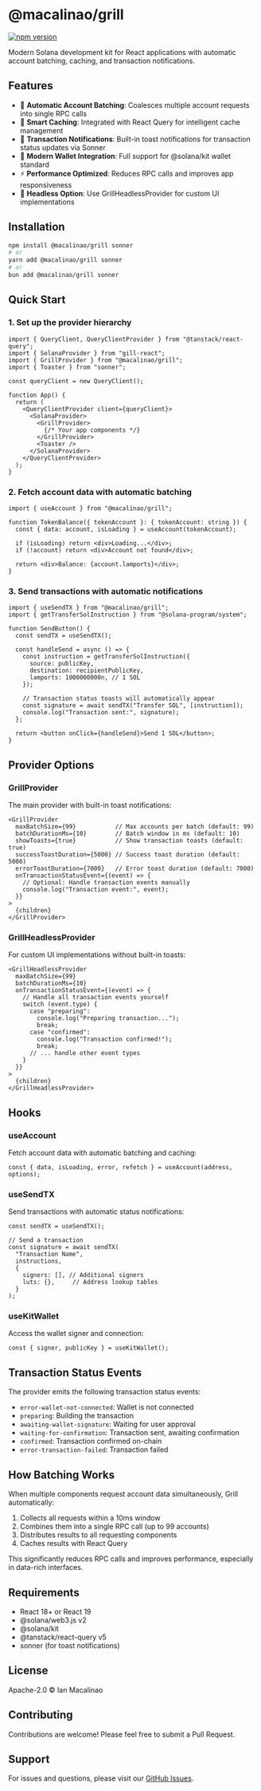 # @macalinao/grill

[![npm version](https://img.shields.io/npm/v/@macalinao/grill.svg)](https://www.npmjs.com/package/@macalinao/grill)

Modern Solana development kit for React applications with automatic account batching, caching, and transaction notifications.

## Features

- 🚀 **Automatic Account Batching**: Coalesces multiple account requests into single RPC calls
- 💾 **Smart Caching**: Integrated with React Query for intelligent cache management
- 🔔 **Transaction Notifications**: Built-in toast notifications for transaction status updates via Sonner
- 🔐 **Modern Wallet Integration**: Full support for @solana/kit wallet standard
- ⚡ **Performance Optimized**: Reduces RPC calls and improves app responsiveness
- 🎨 **Headless Option**: Use GrillHeadlessProvider for custom UI implementations

## Installation

```bash
npm install @macalinao/grill sonner
# or
yarn add @macalinao/grill sonner
# or
bun add @macalinao/grill sonner
```

## Quick Start

### 1. Set up the provider hierarchy

```tsx
import { QueryClient, QueryClientProvider } from "@tanstack/react-query";
import { SolanaProvider } from "gill-react";
import { GrillProvider } from "@macalinao/grill";
import { Toaster } from "sonner";

const queryClient = new QueryClient();

function App() {
  return (
    <QueryClientProvider client={queryClient}>
      <SolanaProvider>
        <GrillProvider>
          {/* Your app components */}
        </GrillProvider>
        <Toaster />
      </SolanaProvider>
    </QueryClientProvider>
  );
}
```

### 2. Fetch account data with automatic batching

```tsx
import { useAccount } from "@macalinao/grill";

function TokenBalance({ tokenAccount }: { tokenAccount: string }) {
  const { data: account, isLoading } = useAccount(tokenAccount);
  
  if (isLoading) return <div>Loading...</div>;
  if (!account) return <div>Account not found</div>;
  
  return <div>Balance: {account.lamports}</div>;
}
```

### 3. Send transactions with automatic notifications

```tsx
import { useSendTX } from "@macalinao/grill";
import { getTransferSolInstruction } from "@solana-program/system";

function SendButton() {
  const sendTX = useSendTX();
  
  const handleSend = async () => {
    const instruction = getTransferSolInstruction({
      source: publicKey,
      destination: recipientPublicKey,
      lamports: 1000000000n, // 1 SOL
    });
    
    // Transaction status toasts will automatically appear
    const signature = await sendTX("Transfer SOL", [instruction]);
    console.log("Transaction sent:", signature);
  };
  
  return <button onClick={handleSend}>Send 1 SOL</button>;
}
```

## Provider Options

### GrillProvider

The main provider with built-in toast notifications:

```tsx
<GrillProvider
  maxBatchSize={99}           // Max accounts per batch (default: 99)
  batchDurationMs={10}        // Batch window in ms (default: 10)
  showToasts={true}           // Show transaction toasts (default: true)
  successToastDuration={5000} // Success toast duration (default: 5000)
  errorToastDuration={7000}   // Error toast duration (default: 7000)
  onTransactionStatusEvent={(event) => {
    // Optional: Handle transaction events manually
    console.log("Transaction event:", event);
  }}
>
  {children}
</GrillProvider>
```

### GrillHeadlessProvider

For custom UI implementations without built-in toasts:

```tsx
<GrillHeadlessProvider
  maxBatchSize={99}
  batchDurationMs={10}
  onTransactionStatusEvent={(event) => {
    // Handle all transaction events yourself
    switch (event.type) {
      case "preparing":
        console.log("Preparing transaction...");
        break;
      case "confirmed":
        console.log("Transaction confirmed!");
        break;
      // ... handle other event types
    }
  }}
>
  {children}
</GrillHeadlessProvider>
```

## Hooks

### useAccount

Fetch account data with automatic batching and caching:

```tsx
const { data, isLoading, error, refetch } = useAccount(address, options);
```

### useSendTX

Send transactions with automatic status notifications:

```tsx
const sendTX = useSendTX();

// Send a transaction
const signature = await sendTX(
  "Transaction Name",
  instructions,
  {
    signers: [], // Additional signers
    luts: {},     // Address lookup tables
  }
);
```

### useKitWallet

Access the wallet signer and connection:

```tsx
const { signer, publicKey } = useKitWallet();
```

## Transaction Status Events

The provider emits the following transaction status events:

- `error-wallet-not-connected`: Wallet is not connected
- `preparing`: Building the transaction
- `awaiting-wallet-signature`: Waiting for user approval
- `waiting-for-confirmation`: Transaction sent, awaiting confirmation
- `confirmed`: Transaction confirmed on-chain
- `error-transaction-failed`: Transaction failed

## How Batching Works

When multiple components request account data simultaneously, Grill automatically:

1. Collects all requests within a 10ms window
2. Combines them into a single RPC call (up to 99 accounts)
3. Distributes results to all requesting components
4. Caches results with React Query

This significantly reduces RPC calls and improves performance, especially in data-rich interfaces.

## Requirements

- React 18+ or React 19
- @solana/web3.js v2
- @solana/kit
- @tanstack/react-query v5
- sonner (for toast notifications)

## License

Apache-2.0 © Ian Macalinao

## Contributing

Contributions are welcome! Please feel free to submit a Pull Request.

## Support

For issues and questions, please visit our [GitHub Issues](https://github.com/macalinao/grill/issues).